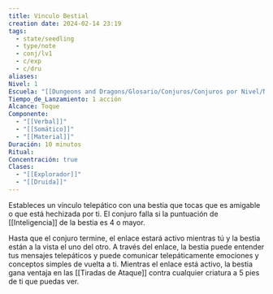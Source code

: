 ```yaml
---
title: Vinculo Bestial
creation date: 2024-02-14 23:19
tags:
  - state/seedling
  - type/note
  - conj/lv1
  - c/exp
  - c/dru
aliases: 
Nivel: 1
Escuela: "[[Dungeons and Dragons/Glosario/Conjuros/Conjuros por Nivel/Nivel 4/Adivinación|Adivinación]]"
Tiempo_de_Lanzamiento: 1 acción
Alcance: Toque
Componente:
  - "[[Verbal]]"
  - "[[Somático]]"
  - "[[Material]]"
Duración: 10 minutos
Ritual: 
Concentración: true
Clases:
  - "[[Explorador]]"
  - "[[Druida]]"
---
```

Estableces un vínculo telepático con una bestia que tocas que es amigable o que está hechizada por ti. El conjuro falla si la puntuación de [[Inteligencia]] de la bestia es 4 o mayor.

Hasta que el conjuro termine, el enlace estará activo mientras tú y la bestia están a la vista el uno del otro. A través del enlace, la bestia puede entender tus mensajes telepáticos y puede comunicar telepáticamente emociones y conceptos simples de vuelta a ti. Mientras el enlace está activo, la bestia gana ventaja en las [[Tiradas de Ataque]] contra cualquier criatura a 5 pies de ti que puedas ver.
